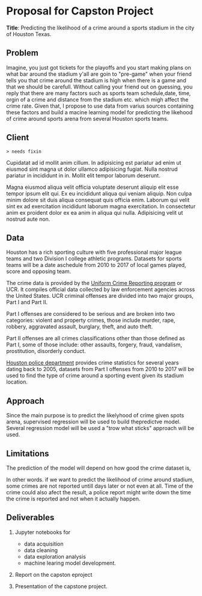 
# Proposal for Capston Project

**Title**: Predicting the likelihood of a crime around a sports stadium in the city of Houston Texas.


## Problem
Imagine,  you just got tickets for the playoffs and you start making plans on what bar around the stadium  y'all are goin to "pre-game" 
when  your friend tells you that crime around the stadium is high when there is a game and that we should be carefull.  Without calling your friend out on guessing, you reply that there are many factors such as  sports team schedule,date, time, orgin of a crime and distance from the stadium etc. which migh affect the crime rate. 
Given that, I propose to use data from varius sources containing these factors and build a macine learning model for predicting the likehood of crime around sports arena from  several Houston sports teams.

## Client  
    > needs fixin

Cupidatat ad id mollit anim cillum. In adipisicing est pariatur ad enim ut eiusmod sint magna ut dolor ullamco adipisicing fugiat. Nulla nostrud pariatur in incididunt in in. Mollit elit tempor laborum deserunt.

Magna eiusmod aliqua velit officia voluptate deserunt aliquip elit esse tempor ipsum elit qui. Ex eu incididunt aliqua qui veniam aliquip. Non culpa minim dolore sit duis aliqua consequat quis officia enim. Laborum qui velit sint ex ad exercitation incididunt laborum magna exercitation. In consectetur anim ex proident dolor ex ea anim in aliqua qui nulla. Adipisicing velit ut nostrud aute non.

## Data
Houston has a rich sporting culture with five professional major league teams and two Division I college athletic programs. Datasets for sports teams will be a date aschedule from 2010 to 2017 of local games played, score and opposing team.

The crime data is provided by the [Uniform Crime Reporting program](https://en.wikipedia.org/wiki/Uniform_Crime_Reports) or UCR. It compiles official data collected by law enforcement agencies across the United States. UCR criminal offenses are divided into two major groups, Part I and Part II. 

Part I offenses are considered to be serious and are broken into two categories: violent and property crimes, those include murder, rape, robbery, aggravated assault, burglary, theft, and auto theft. 

Part II offenses are all crimes classifications other than those defined as Part I, some of those include: other assaults, forgery, fraud, vandalism, prostitution, disorderly conduct. 

[Houston police department](http://www.houstontx.gov/police/cs/index-2.htm) provides crime statistics for several years dating back to 2005, datasets from Part I offenses from 2010 to 2017 will be used to find the type of crime around a sporting event given its stadium location. 
 

## Approach

Since the main purpose is to predict the likelyhood of crime given spots arena, supervised regression will be used to build thepredictve model. Several regression model will be used a "trow what sticks" approach will be used.


## Limitations

The prediction of the model will depend on how good the crime dataset is,


In other words. if we want to predict the likelihood of crime around stadium, some crimes are not reported untill days later or not even at all.  Time of the crime could also afect the result,  a police report might write down the time the crime is reported and not when it actually happen.



## Deliverables

1. Jupyter notebooks for 
    - data acquisition
    - data cleaning
    - data exploration analysis
    - machine learing model development.



2. Report on the capston eproject
3. Presentation of the capstone project.